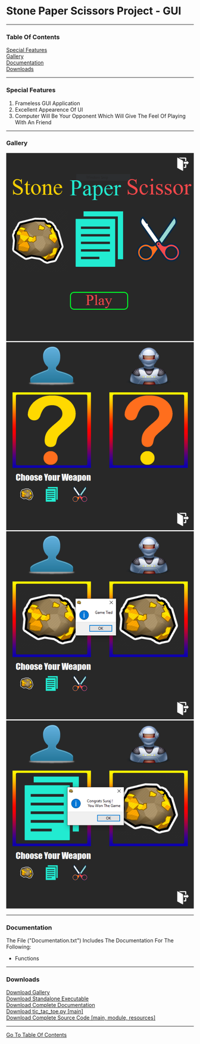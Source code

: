 <h1 id="top">Stone Paper Scissors Project - GUI</h1><hr>
<h3>Table Of Contents</h3>
<a href="#sf">Special Features</a><br>
<a href="#glry">Gallery</a><br>
<a href="#docs">Documentation</a><br>
<a href="#downloads">Downloads</a><br><hr>
<h3 id="sf">Special Features</h3>
<ol>
    <li>Frameless GUI Application</li>
		<li>Excellent Appearence Of UI</li>
		<li>Computer Will Be Your Opponent Which Will Give The Feel Of Playing With An Friend</li>
</ol><hr>
<h3 id="glry">Gallery</h3>
<img src="Snips/p1.PNG">
<img src="Snips/p2.PNG">
<img src="Snips/p3.PNG">
<img src="Snips/p4.PNG">
<hr>
<h3 id="docs">Documentation</h3>
The File ("Documentation.txt") Includes The Documentation For The Following:<br>
<ul>
    <li>Functions</li>
</ul><hr>
<h3 id="downloads">Downloads</h3>
<a href="Snips.rar">Download Gallery</a><br>
<a href="Standalone_Executable.exe">Download Standalone Executable</a><br>
<a href="Documentation.txt">Download Complete Documentation</a><br>
<a href="tic_tac_toe.py">Download tic_tac_toe.py [main]</a><br>
<a href="t3.rar">Download Complete Source Code [main, module, resources]</a><br>
<hr>
<a href="#top">Go To Table Of Contents</a>
